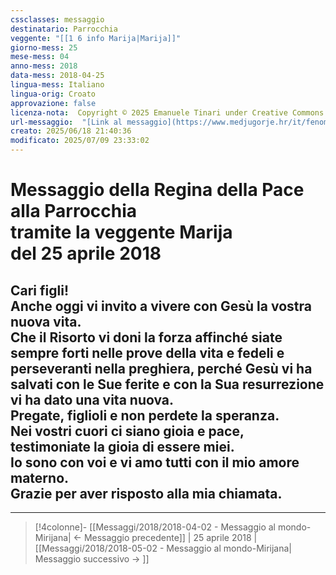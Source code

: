 ```yaml
---
cssclasses: messaggio
destinatario: Parrocchia
veggente: "[[1 6 info Marija|Marija]]"
giorno-mess: 25
mese-mess: 04
anno-mess: 2018
data-mess: 2018-04-25
lingua-mess: Italiano
lingua-orig: Croato
approvazione: false
licenza-nota:  Copyright © 2025 Emanuele Tinari under Creative Commons BY-NC-SA 4.0 https://creativecommons.org/licenses/by-nc-sa/4.0/
url-messaggio:  "[Link al messaggio](https://www.medjugorje.hr/it/fenomeno-di-medjugorje/messaggi-della-madonna/?datum=2018-4-25)"
creato: 2025/06/18 21:40:36
modificato: 2025/07/09 23:33:02
---
```


# Messaggio della Regina della Pace<br>alla Parrocchia<br>tramite la veggente Marija<br>del 25 aprile 2018

## Cari figli!<br>Anche oggi vi invito a vivere con Gesù la vostra nuova vita.<br>Che il Risorto vi doni la forza affinché siate sempre forti nelle prove della vita e fedeli e perseveranti nella preghiera, perché Gesù vi ha salvati con le Sue ferite e con la Sua resurrezione vi ha dato una vita nuova.<br>Pregate, figlioli e non perdete la speranza.<br>Nei vostri cuori ci siano gioia e pace, testimoniate la gioia di essere miei.<br>Io sono con voi e vi amo tutti con il mio amore materno.<br>Grazie per aver risposto alla mia chiamata.

***

> [!4colonne]- [[Messaggi/2018/2018-04-02 - Messaggio al mondo-Mirijana| ← Messaggio precedente]] | 25 aprile 2018 | [[Messaggi/2018/2018-05-02 - Messaggio al mondo-Mirijana| Messaggio successivo → ]]
